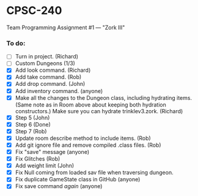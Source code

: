# CPSC-240
Team Programming Assignment #1 — "Zork III"

### To do:
- [ ] Turn in project. (Richard)
- [ ] Custom Dungeons (1/3)
- [X] Add look command. (Richard)
- [X] Add take command. (Rob)
- [X] Add drop command. (John)
- [X] Add inventory command. (anyone)
- [X] Make all the changes to the Dungeon class, including hydrating items. (Same note as in Room above about keeping both hydration constructors.) Make sure you can hydrate trinklev3.zork. (Richard)
- [X] Step 5 (John)
- [X] Step 6 (Done)
- [X] Step 7 (Rob)
- [X] Update room describe method to include items. (Rob)
- [X] Add git ignore file and remove compiled .class files. (Rob)
- [X] Fix "save" message (anyone)
- [X] Fix Glitches (Rob)
- [X] Add weight limit (John)
- [X] Fix Null coming from loaded sav file when traversing dungeon.
- [X] Fix duplicate GameState class in GitHub (anyone)
- [X] Fix save command *again* (anyone)
